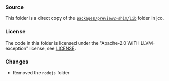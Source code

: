 ### Source

This folder is a direct copy of the 
[`packages/preview2-shim/lib`](https://github.com/bytecodealliance/jco/tree/main/packages/preview2-shim/lib)
folder in jco.

### License

The code in this folder is licensed under the "Apache-2.0 WITH LLVM-exception" license,
see [LICENSE](./LICENSE).

### Changes

- Removed the `nodejs` folder
